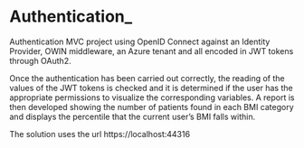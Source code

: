 # Authentication_

Authentication MVC project using OpenID Connect against an Identity Provider, OWIN middleware, an Azure tenant and all encoded in JWT tokens through OAuth2.

Once the authentication has been carried out correctly, the reading of the values of the JWT tokens is checked and it is determined if the user has the appropriate permissions to visualize the corresponding variables. A report is then developed showing the number of patients found in each BMI category and displays the percentile that the current user’s BMI falls within.

The solution uses the url https://localhost:44316
